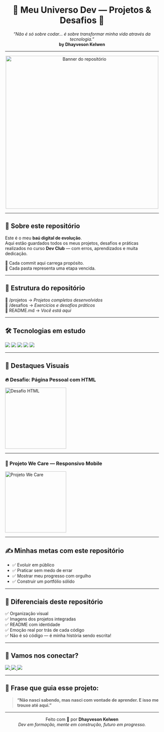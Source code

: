 <h1 align="center">📘 Meu Universo Dev — Projetos & Desafios 🚀</h1>

<p align="center">
  <em>“Não é só sobre codar... é sobre transformar minha vida através da tecnologia.”</em><br/>
  <strong>by Dhayveson Kelwen</strong>
</p>

---

<p align="center">
  <img src="https://github.com/user-attachments/assets/b41fbc69-841f-4723-ae13-4daad0d6963a" alt="Banner do repositório" width="500"/>
</p>

---

## 🧠 Sobre este repositório

Este é o meu **baú digital de evolução**.  
Aqui estão guardados todos os meus projetos, desafios e práticas realizados no curso **Dev Club** — com erros, aprendizados e muita dedicação.

📍 Cada commit aqui carrega propósito.  
📍 Cada pasta representa uma etapa vencida.

---

## 🧭 Estrutura do repositório

📁 /projetos → _Projetos completos desenvolvidos_ <br>
📁 /desafios → _Exercícios e desafios práticos_ <br>
📄 README.md → _Você está aqui_


---

## 🛠️ Tecnologias em estudo

<p align="left">
  <img src="https://img.shields.io/badge/HTML5-E34F26?style=flat&logo=html5&logoColor=white"/>
  <img src="https://img.shields.io/badge/CSS3-1572B6?style=flat&logo=css3&logoColor=white"/>
  <img src="https://img.shields.io/badge/Em%20Breve-JavaScript-F7DF1E?style=flat&logo=javascript&logoColor=black"/>
  <img src="https://img.shields.io/badge/Git-F05032?style=flat&logo=git&logoColor=white"/>
  <img src="https://img.shields.io/badge/GitHub-181717?style=flat&logo=github&logoColor=white"/>
</p>

---

## 📸 Destaques Visuais

### 🔥 Desafio: Página Pessoal com HTML
<div align="left">
  <img src="https://github.com/user-attachments/assets/2c870a64-66fd-4265-b6ba-f6fb49e7a5bc" alt="Desafio HTML" width="200"/>
</div>

---

### 📱 Projeto We Care — Responsivo Mobile
<div align="left">
  <img src="https://github.com/user-attachments/assets/036bd1a0-6e80-4fd7-abb8-a46e5d4ccacc" alt="Projeto We Care" width="200"/>
</div>

---

## ✍️ Minhas metas com este repositório

- ✅ Evoluir em público
- ✅ Praticar sem medo de errar
- ✅ Mostrar meu progresso com orgulho
- ✅ Construir um portfólio sólido

---

## 🌟 Diferenciais deste repositório

✅ Organização visual  
✅ Imagens dos projetos integradas  
✅ README com identidade  
✅ Emoção real por trás de cada código  
✅ Não é só código — é minha história sendo escrita!

---

## 🤝 Vamos nos conectar?

<p align="left">
  <a href="https://www.instagram.com/dhayvesonkelwen/" target="_blank">
    <img src="https://img.shields.io/badge/Instagram-E4405F?style=for-the-badge&logo=instagram&logoColor=white"/>
  </a>
  <a href="https://www.linkedin.com/in/seu_linkedin/" target="_blank">
    <img src="https://img.shields.io/badge/LinkedIn-0077B5?style=for-the-badge&logo=linkedin&logoColor=white"/>
  </a>
  <a href="https://github.com/dhayvesonkelwengit" target="_blank">
    <img src="https://img.shields.io/badge/Portfólio-000?style=for-the-badge&logo=dev.to&logoColor=white"/>
  </a>
</p>

---

## 💬 Frase que guia esse projeto:

> **“Não nasci sabendo, mas nasci com vontade de aprender. E isso me trouxe até aqui.”**

---

<p align="center">
  Feito com 💙 por <strong>Dhayveson Kelwen</strong><br/>
  <em>Dev em formação, mente em construção, futuro em progresso.</em>
</p>

